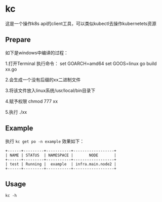 # kc
这是一个操作k8s api的client工具，可以类似kubectl去操作kubernetets资源

## Prepare
如下是windows中编译的过程：

1.打开Terminal 执行命令：
set GOARCH=amd64
set GOOS=linux
go build xx.go

2.会生成一个没有后缀的xx二进制文件

3.将该文件放入linux系统/usr/local/bin目录下

4.赋予权限 chmod 777 xx

5.执行 ./xx

## Example
执行 ```kc get po -n example```
效果如下：
```
+------+---------+-----------+------------------+
| NAME | STATUS  | NAMESPACE |       NODE       |
+------+---------+-----------+------------------+
| test | Running |  example  | infra.main.node2 |
+------+---------+-----------+------------------+
```

## Usage
```kc -h```

